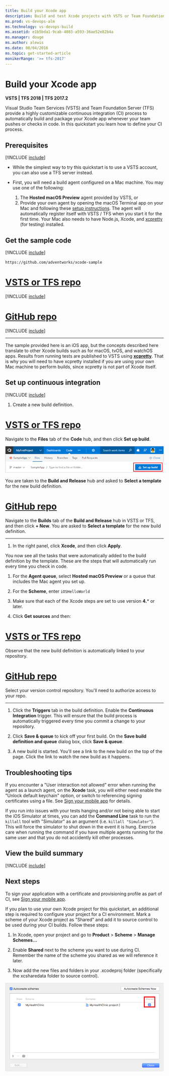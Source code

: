 ```yaml
---
title: Build your Xcode app
description: Build and test Xcode projects with VSTS or Team Foundation Server
ms.prod: vs-devops-alm
ms.technology: vs-devops-build
ms.assetid: e1b5bda1-9cab-4083-a593-36ae52e82b4a
ms.manager: douge
ms.author: alewis
ms.date: 08/04/2016
ms.topic: get-started-article
monikerRange: '>= tfs-2017'
---
```



# Build your Xcode app

**VSTS | TFS 2018 | TFS 2017.2**

Visual Studio Team Services (VSTS) and Team Foundation Server (TFS) provide a highly customizable continuous integration (CI) process to automatically build and package your Xcode app whenever your team pushes or checks in code. In this quickstart you learn how to define your CI process.

## Prerequisites

[!INCLUDE [include](../../_shared/ci-cd-prerequisites-vsts.md)]

* While the simplest way to try this quickstart is to use a VSTS account, you can also use a TFS server instead.

* First, you will need a build agent configured on a Mac machine. You may use one of the following:

  1. The **Hosted macOS Preview** agent provided by VSTS, or
  1. Provide your own agent by opening the macOS Terminal app on your Mac and following these [setup instructions](../../actions/agents/v2-osx.md). The agent will automatically register itself with VSTS / TFS when you start it for the first time. Your Mac also needs to have Node.js, Xcode, and [xcpretty](https://github.com/supermarin/xcpretty) (for testing) installed.

## Get the sample code

[!INCLUDE [include](../_shared/get-sample-code-intro.md)]

```
https://github.com/adventworks/xcode-sample
```

# [VSTS or TFS repo](#tab/vsts)

[!INCLUDE [include](../_shared/get-sample-code-vsts-tfs-2017-update-2.md)]

# [GitHub repo](#tab/github)

[!INCLUDE [include](../_shared/get-sample-code-github.md)]

---

The sample provided here is an iOS app, but the concepts described here translate to other Xcode builds such as for macOS, tvOS, and watchOS apps. Results from running tests are published to VSTS using **[xcpretty](https://github.com/supermarin/xcpretty)**. That is why you will need to have xcpretty installed if you are using your own Mac machine to perform builds, since xcpretty is not part of Xcode itself.

## Set up continuous integration

[!INCLUDE [include](../../_shared/ci-quickstart-intro.md)]

1. Create a new build definition.

 # [VSTS or TFS repo](#tab/vsts)

 Navigate to the **Files** tab of the **Code** hub, and then click **Set up build**.

 ![Screenshot showing button to set up build for a repository](../_shared/_img/set-up-first-build-from-code-hub.png)

 You are taken to the **Build and Release** hub and asked to **Select a template** for the new build definition.

 # [GitHub repo](#tab/github)

 Navigate to the **Builds** tab of the **Build and Release** hub in VSTS or TFS, and then click **+ New**. You are asked to **Select a template** for the new build definition.

 ---

1. In the right panel, click **Xcode**, and then click **Apply**.

 You now see all the tasks that were automatically added to the build definition by the template. These are the steps that will automatically run every time you check in code.

1. For the **Agent queue**, select **Hosted macOS Preview** or a queue that includes the Mac agent you set up.

1. For the **Scheme**, enter `iOSHelloWorld`

1. Make sure that each of the Xcode steps are set to use version **4.*** or later.

1. Click **Get sources** and then:

 # [VSTS or TFS repo](#tab/vsts)

 Observe that the new build definition is automatically linked to your repository.

 # [GitHub repo](#tab/github)

 Select your version control repository. You'll need to authorize access to your repo.

 ---

1. Click the **Triggers** tab in the build definition. Enable the **Continuous Integration** trigger. This will ensure that the build process is automatically triggered every time you commit a change to your repository.

1. Click **Save & queue** to kick off your first build. On the **Save build definition and queue** dialog box, click **Save & queue**.

1. A new build is started. You'll see a link to the new build on the top of the page. Click the link to watch the new build as it happens.

## Troubleshooting tips

If you encounter a "User interaction not allowed" error when running the agent as a launch agent, on the **Xcode** task, you will either need enable the "Unlock default keychain" option, or switch to referencing signing certificates using a file. See [Sign your mobile app](app-signing.md) for details.

If you run into issues with your tests hanging and/or not being able to start the iOS Simulator at times, you can add the **Command Line** task to run the `killall` tool with "Simulator" as an argument (i.e. `killall "Simulator"`). This will force the simulator to shut down in the event it is hung. Exercise care when running the command if you have multiple agents running for the same user and that you do not accidently kill other processes.

## View the build summary

[!INCLUDE [include](../_shared/view-build-summary.md)]

## Next steps

To sign your application with a certificate and provisioning profile as part of CI, see [Sign your mobile app](app-signing.md).

If you plan to use your own Xcode project for this quickstart, an additional step is required to configure your project for a CI environment. Mark a scheme of your Xcode project as "Shared" and add it to source control to be used during your CI builds.  Follow these steps:

1. In Xcode, open your project and go to **Product** > **Scheme** > **Manage Schemes...**

2. Enable **Shared** next to the scheme you want to use during CI. Remember the name of the scheme you shared as we will reference it later.

3. Now add the new files and folders in your .xcodeproj folder (specifically the xcsharedata folder to source control).

 ![Shared Scheme](_img/xcode-ios/xcode-1.png)
